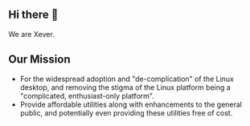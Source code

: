 ## Hi there 👋

We are Xever.

## Our Mission

- For the widespread adoption and "de-complication" of the Linux desktop, and removing the stigma of the Linux platform being a "complicated, enthusiast-only platform".
- Provide affordable utilities along with enhancements to the general public, and potentially even providing these utilities free of cost.
